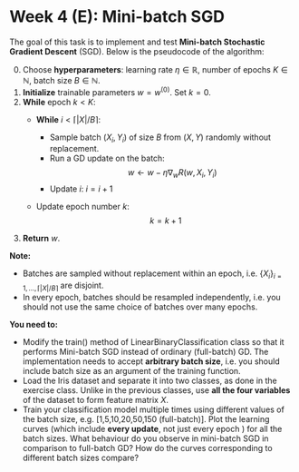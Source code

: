 # Week 4 (E): Mini-batch SGD

The goal of this task is to implement  and test **Mini-batch Stochastic Gradient Descent** (SGD).  Below is the pseudocode of the algorithm:

0. Choose **hyperparameters**: learning rate $\eta\in\mathbb{R}$, number of epochs $K\in\mathbb{N}$, batch size $B\in\mathbb{N}$.
1. **Initialize** trainable parameters $w = w^{(0)}$. Set $k=0$. 
2. **While** epoch $k < K$: 
    - **While** $i < \lceil |X| / B\rceil$:
         - Sample batch $(X_i,Y_i)$ of size $B$ from $(X,Y)$ randomly without replacement.
         - Run a GD update on the batch:
$$w \leftarrow w - \eta \nabla_w  R (w,X_i,Y_i)$$
         - Update $i$: $i=i+1$

         
   - Update epoch number $k$: $$k = k+1$$
3. **Return** $w$.

**Note:**

- Batches are sampled without replacement within an epoch, i.e. $\{X_i\}_{i=1,\dots,\lceil |X| / B\rceil}$ are disjoint.
- In every epoch, batches should be resampled independently, i.e. you should not use the same choice of batches over many epochs.

**You need to:**

- Modify the train() method of LinearBinaryClassification class so that it performs Mini-batch SGD instead of ordinary (full-batch) GD. The implementation needs to accept **arbitrary batch size**, i.e. you should include batch size as an argument of the training function.
- Load the Iris dataset and separate it into two classes, as done in the exercise class. Unlike in the previous classes, use **all the four variables** of the dataset to form feature matrix $X$.
- Train  your classification model multiple times using different values of the batch size, e.g. [1,5,10,20,50,150 (full-batch)]. Plot the learning curves (which include **every update**, not just every epoch ) for all the batch sizes. What behaviour do you observe in mini-batch SGD in comparison to full-batch GD? How do the curves corresponding to different batch sizes compare?